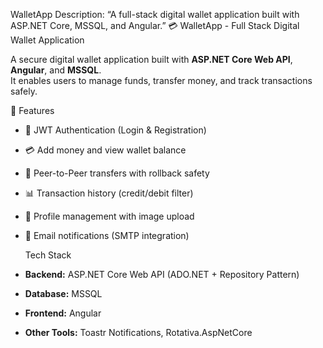  WalletApp
Description: “A full-stack digital wallet application built with ASP.NET Core, MSSQL, and Angular.”
 💳 WalletApp - Full Stack Digital Wallet Application

 A secure digital wallet application built with **ASP.NET Core Web API**, **Angular**, and **MSSQL**.  
It enables users to manage funds, transfer money, and track transactions safely.  

 🔑 Features
- 🔐 JWT Authentication (Login & Registration)
- 💳 Add money and view wallet balance
- 🔄 Peer-to-Peer transfers with rollback safety
- 📊 Transaction history (credit/debit filter)
- 📁 Profile management with image upload
- 📧 Email notifications (SMTP integration)

  Tech Stack
- **Backend:** ASP.NET Core Web API (ADO.NET + Repository Pattern)
- **Database:** MSSQL
- **Frontend:** Angular
- **Other Tools:** Toastr Notifications, Rotativa.AspNetCore 


